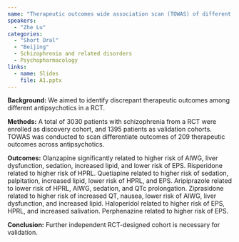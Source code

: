 ```yaml
---
name: "Therapeutic outcomes wide association scan (TOWAS) of different antipsychotics in schizophrenia"
speakers:
  - "Zhe Lu"
categories:
  - "Short Oral"
  - "Beijing"
  - Schizophrenia and related disorders
  - Psychopharmacology
links:
  - name: Slides
    file: A1.pptx
---
```


**Background:** We aimed to identify discrepant therapeutic outcomes among different antipsychotics in a RCT.

**Methods:** A total of 3030 patients with schizophrenia from a RCT were enrolled as discovery cohort, and 1395 patients as validation cohorts. TOWAS was conducted to scan differentiate outcomes of 209 therapeutic outcomes across antipsychotics. 

**Outcomes:** Olanzapine significantly related to higher risk of AIWG, liver dysfunction, sedation, increased lipid, and lower risk of EPS. Risperidone related to higher risk of HPRL. Quetiapine related to higher risk of sedation, palpitation, increased lipid, lower risk of HPRL, and EPS. Aripiprazole related to lower risk of HPRL, AIWG, sedation, and QTc prolongation. Ziprasidone related to higher risk of increased QT, nausea, lower risk of AIWG, liver dysfunction, and increased lipid. Haloperidol related to higher risk of EPS, HPRL, and increased salivation. Perphenazine related to higher risk of EPS.

**Conclusion:** Further independent RCT-designed cohort is necessary for validation.
